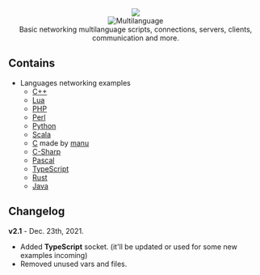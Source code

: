<div align="center">
  <img src="https://i.imgur.com/QzvVJFn.png"><br>
 <img src="https://img.shields.io/badge/2.0-Multilanguage%20networking-informational" alt="Multilanguage"></br>
 Basic networking multilanguage scripts, connections, servers, clients, communication and more.
</div>

## Contains
- Languages networking examples
  - [C++](https://github.com/le01q/Networking/tree/main/C%2B%2B)
  - [Lua](https://github.com/le01q/Networking/tree/main/Lua)
  - [PHP](https://github.com/le01q/Networking/tree/main/PHP)
  - [Perl](https://github.com/le01q/Networking/tree/main/Perl)
  - [Python](https://github.com/le01q/Networking/tree/main/Python)
  - [Scala](https://github.com/le01q/Networking/tree/main/Scala)
  - [C](https://github.com/le01q/Networking/tree/main/C) made by [manu](https://github.com/manucabral)
  - [C-Sharp](https://github.com/le01q/Networking/tree/main/C-Sharp)
  - [Pascal](https://github.com/le01q/Networking/tree/main/Pascal)
  - [TypeScript](https://github.com/le01q/Networking/tree/main/TypeScript)
  - [Rust](https://github.com/le01q/Networking/tree/main/Rust)
  - [Java](https://github.com/le01q/Networking/tree/main/Java)
 
 ## Changelog
 **v2.1** - Dec. 23th, 2021.
   - Added **TypeScript** socket. (it'll be updated or used for some new examples incoming)
   - Removed unused vars and files.

